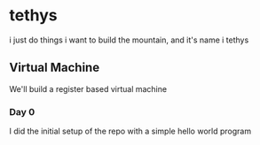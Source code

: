 # tethys
i just do things
i want to build the mountain, and it's name i tethys

## Virtual Machine
We'll build a register based virtual machine

### Day 0
I did the initial setup of the repo with a simple hello world program
